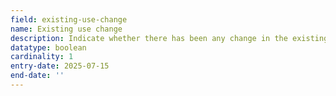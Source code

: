 ```yaml
---
field: existing-use-change
name: Existing use change
description: Indicate whether there has been any change in the existing use since it commenced
datatype: boolean
cardinality: 1
entry-date: 2025-07-15
end-date: ''
---
```

